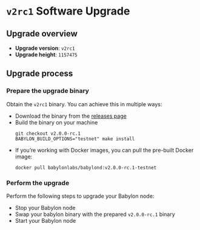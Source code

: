 # `v2rc1` Software Upgrade

## Upgrade overview

- **Upgrade version**: `v2rc1`
- **Upgrade height**: `1157475`

## Upgrade process

### Prepare the upgrade binary

Obtain the `v2rc1` binary. You can achieve this in multiple ways:
  - Download the binary from the [releases
    page](https://github.com/babylonlabs-io/babylon/releases/tag/v2.0.0-rc.1)
  - Build the binary on your machine
    ```shell
    git checkout v2.0.0-rc.1
    BABYLON_BUILD_OPTIONS="testnet" make install
    ```
  - If you’re working with Docker images, you can pull the pre-built Docker image:
    ```shell
    docker pull babylonlabs/babylond:v2.0.0-rc.1-testnet
    ```

### Perform the upgrade

Perform the following steps to upgrade your Babylon node:
* Stop your Babylon node
* Swap your babylon binary with the prepared `v2.0.0-rc.1` binary
* Start your Babylon node
